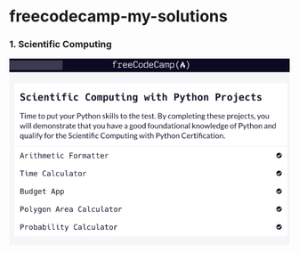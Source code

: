 # freecodecamp-my-solutions

### 1. Scientific Computing 
![img.png](imgs/img-scientific-computing.png)

